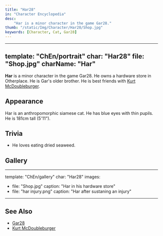 ```yaml
---
title: "Har28"
in: "Character Encyclopedia"
desc:
    "Har is a minor character in the game Gar28."
thumb: "/static/Img/Character/Har28/Shop.jpg"
keywords: [Character, Cat, Gar28]
---
```


---
template: "ChEn/portrait"
char: "Har28"
file: "Shop.jpg"
charName: "Har"
---

**Har** is a minor character in the game Gar28. He owns a hardware store in
Otherplace. He is Gar's older brother. He is best friends with [Kurt
McDoubleburger].

## Appearance

Har is an anthropomorphic siamese cat. He has blue eyes with thin pupils. He is
181cm tall (5'11").

## Trivia

* He loves eating dried seaweed.

## Gallery

---
template: "ChEn/gallery"
char: "Har28"
images:
  - file: "Shop.jpg"
    caption: "Har in his hardware store"
  - file: "har injury.png"
    caption: "Har after sustaning an injury"
---

## See Also

* [Gar28]
* [Kurt McDoubleburger]

[Gar28]: /character/Gar28
[Kurt McDoubleburger]: /character/KurtMcDoubleburger
